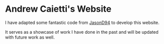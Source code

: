 # Andrew Caietti's Website
I have adapted some fantastic code from [JasonD94](https://github.com/JasonD94/jasond94.github.io#readme) to develop this website. 

It serves as a showcase of work I have done in the past and will be updated with future work as well. 
